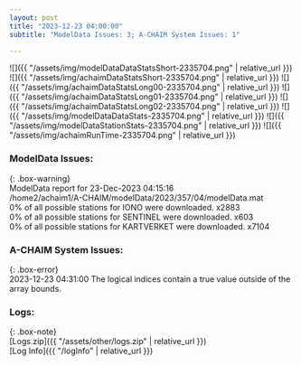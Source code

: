 ```yaml
---
layout: post
title: "2023-12-23 04:00:00"
subtitle: "ModelData Issues: 3; A-CHAIM System Issues: 1"

---
```


![]({{ "/assets/img/modelDataDataStatsShort-2335704.png" | relative_url }})
![]({{ "/assets/img/achaimDataStatsShort-2335704.png" | relative_url }})
![]({{ "/assets/img/achaimDataStatsLong00-2335704.png" | relative_url }})
![]({{ "/assets/img/achaimDataStatsLong01-2335704.png" | relative_url }})
![]({{ "/assets/img/achaimDataStatsLong02-2335704.png" | relative_url }})
![]({{ "/assets/img/modelDataDataStats-2335704.png" | relative_url }})
![]({{ "/assets/img/modelDataStationStats-2335704.png" | relative_url }})
![]({{ "/assets/img/achaimRunTime-2335704.png" | relative_url }})


### ModelData Issues:  
  
{: .box-warning}  
 ModelData report for 23-Dec-2023 04:15:16   
 /home2/achaim1/A-CHAIM/modelData/2023/357/04/modelData.mat   
 0% of all possible stations for IONO were downloaded. x2883   
 0% of all possible stations for SENTINEL were downloaded. x603   
 0% of all possible stations for KARTVERKET were downloaded. x7104   
  
### A-CHAIM System Issues:  
  
{: .box-error}  
2023-12-23 04:31:00 The logical indices contain a true value outside of the array bounds.  

### Logs:  
  
{: .box-note}  
[Logs.zip]({{ "/assets/other/logs.zip" | relative_url }})  
[Log Info]({{ "/logInfo" | relative_url }})  

